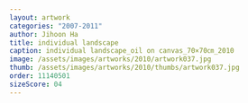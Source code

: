 ```yaml
---
layout: artwork
categories: "2007-2011"
author: Jihoon Ha
title: individual landscape
caption: individual landscape_oil on canvas_70×70㎝_2010
image: /assets/images/artworks/2010/artwork037.jpg
thumb: /assets/images/artworks/2010/thumbs/artwork037.jpg
order: 11140501
sizeScore: 04
---
```

